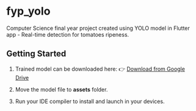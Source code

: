 # fyp_yolo

Computer Science final year project created using YOLO model in Flutter app - Real-time detection for tomatoes ripeness.

## Getting Started

1. Trained model can be downloaded here:
👉 [Download from Google Drive](https://drive.google.com/file/d/1vd7Yh5fXRp7HusUUmmLaBuUvjJSLy6Yq/view?usp=sharing)

2. Move the model file to **assets** folder.
3. Run your IDE compiler to install and launch in your devices.
